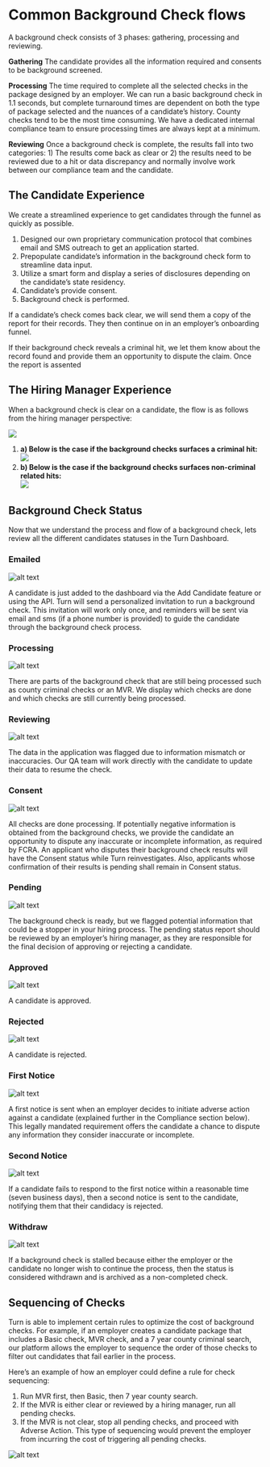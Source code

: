 #  Common Background Check flows
A background check consists of 3 phases: gathering, processing and reviewing.

**Gathering** The candidate provides all the information required and consents to be background screened.

**Processing** The time required to complete all the selected checks in the package designed by an employer. We can run a basic background check in 1.1 seconds, but complete turnaround times are dependent on both the type of package selected and the nuances of a candidate’s history. County checks tend to be the most time consuming. We have a dedicated internal compliance team to ensure processing times are always kept at a minimum.

**Reviewing** Once a background check is complete, the results fall into two categories: 1) The results come back as clear or 2) the results need to be reviewed due to a hit or data discrepancy and normally involve work between our compliance team and the candidate.

## The Candidate Experience
We create a streamlined experience to get candidates through the funnel as quickly as possible.

1.  Designed our own proprietary communication protocol that combines email and SMS outreach to get an application started.
2.  Prepopulate candidate’s information in the background check form to streamline data input.
3.  Utilize a smart form and display a series of disclosures depending on the candidate’s state residency.
4.  Candidate’s provide consent.
5.  Background check is performed.

If a candidate’s check comes back clear, we will send them a copy of the report for their records. They then continue on in an employer’s onboarding funnel.

If their background check reveals a criminal hit, we let them know about the record found and provide them an opportunity to dispute the claim. Once the report is assented

## The Hiring Manager Experience
When a background check is clear on a candidate, the flow is as follows from the hiring manager perspective:

![](https://cdn.buttercms.com/59A1ttCxTrK2NYv6vBoW)

1.  **a) Below is the case if the background checks surfaces a criminal hit:**  
    ![](https://cdn.buttercms.com/CNdhe1FTRTaf5O1zolde)
2.  **b) Below is the case if the background checks surfaces non-criminal related hits:**  
    ![](https://cdn.buttercms.com/aF2L0JXTAueJFwqZmaFF)

## Background Check Status
Now that we understand the process and flow of a background check, lets review all the different candidates statuses in the Turn Dashboard.

### Emailed
![alt text](https://documentation.turning.io/static/status/emailed.jpg)

A candidate is just added to the dashboard via the Add Candidate feature or using the API. Turn will send a personalized invitation to run a background check. This invitation will work only once, and reminders will be sent via email and sms (if a phone number is provided) to guide the candidate through the background check process.

### Processing
![alt text](https://documentation.turning.io/static/status/processing.jpg)

There are parts of the background check that are still being processed such as county criminal checks or an MVR. We display which checks are done and which checks are still currently being processed.

### Reviewing
![alt text](https://documentation.turning.io/static/status/reviewing.jpg)

The data in the application was flagged due to information mismatch or inaccuracies. Our QA team will work directly with the candidate to update their data to resume the check.

### Consent
![alt text](https://documentation.turning.io/static/status/consent.jpg)

All checks are done processing. If potentially negative information is obtained from the background checks, we provide the candidate an opportunity to dispute any inaccurate or incomplete information, as required by FCRA. An applicant who disputes their background check results will have the Consent status while Turn reinvestigates. Also, applicants whose confirmation of their results is pending shall remain in Consent status.

### Pending
![alt text](https://documentation.turning.io/static/status/pending.jpg)

The background check is ready, but we flagged potential information that could be a stopper in your hiring process. The pending status report should be reviewed by an employer’s hiring manager, as they are responsible for the final decision of approving or rejecting a candidate.

### Approved
![alt text](https://documentation.turning.io/static/status/approved.jpg)

A candidate is approved.


### Rejected
![alt text](https://documentation.turning.io/static/status/rejected.jpg)

A candidate is rejected.

### First Notice
![alt text](https://documentation.turning.io/static/status/first-notice.jpg)

A first notice is sent when an employer decides to initiate adverse action against a candidate (explained further in the Compliance section below). This legally mandated requirement offers the candidate a chance to dispute any information they consider inaccurate or incomplete.

### Second Notice
![alt text](https://documentation.turning.io/static/status/second-notice.jpg)

If a candidate fails to respond to the first notice within a reasonable time (seven business days), then a second notice is sent to the candidate, notifying them that their candidacy is rejected.

### Withdraw
![alt text](https://documentation.turning.io/static/status/withdrawn.jpg)

If a background check is stalled because either the employer or the candidate no longer wish to continue the process, then the status is considered withdrawn and is archived as a non-completed check.




## Sequencing of Checks
Turn is able to implement certain rules to optimize the cost of background checks. For example, if an employer creates a candidate package that includes a Basic check, MVR check, and a 7 year county criminal search, our platform allows the employer to sequence the order of those checks to filter out candidates that fail earlier in the process.

Here’s an example of how an employer could define a rule for check sequencing:

1.  Run MVR first, then Basic, then 7 year county search.
2.  If the MVR is either clear or reviewed by a hiring manager, run all pending checks.
3.  If the MVR is not clear, stop all pending checks, and proceed with Adverse Action. This type of sequencing would prevent the employer from incurring the cost of triggering all pending checks.

![alt text](https://documentation.turning.io/static/status/sequencing-checks-1.png)




















